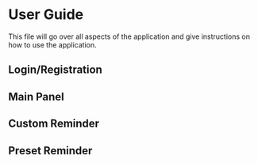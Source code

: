 # User Guide
This file will go over all aspects of the application and give instructions on how to use the application.

## Login/Registration

## Main Panel

## Custom Reminder

## Preset Reminder 
